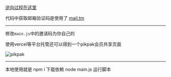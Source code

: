 
[逆向过程在这里](https://blog.zhx47.top/posts/25.html)

代码中获取邮箱验证码是使用了 [mail.tm](https://mail.tm/en/)  
***

修改`main.js`中的邀请码为你自己的

使用vercel等平台托管还可以得到一个pikpak会员共享页面

![pikpak](https://github.com/Bear-biscuit/pikpak_scripts/blob/main/vip.png)  


***

本地使用就是 npm i 下载依赖
node main.js 运行脚本
